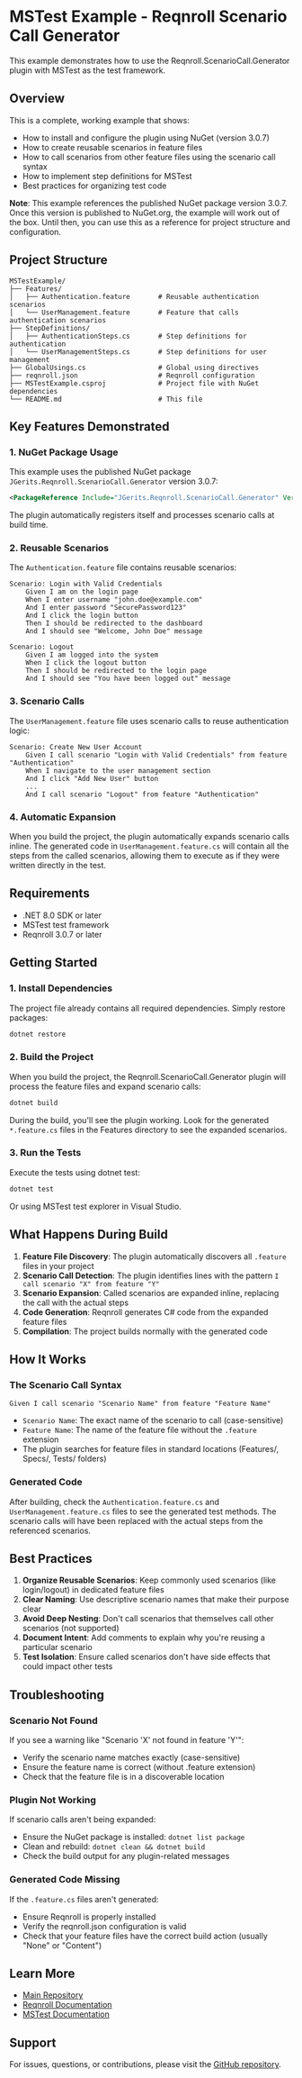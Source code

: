 # MSTest Example - Reqnroll Scenario Call Generator

This example demonstrates how to use the Reqnroll.ScenarioCall.Generator plugin with MSTest as the test framework.

## Overview

This is a complete, working example that shows:
- How to install and configure the plugin using NuGet (version 3.0.7)
- How to create reusable scenarios in feature files
- How to call scenarios from other feature files using the scenario call syntax
- How to implement step definitions for MSTest
- Best practices for organizing test code

**Note**: This example references the published NuGet package version 3.0.7. Once this version is published to NuGet.org, the example will work out of the box. Until then, you can use this as a reference for project structure and configuration.

## Project Structure

```
MSTestExample/
├── Features/
│   ├── Authentication.feature       # Reusable authentication scenarios
│   └── UserManagement.feature       # Feature that calls authentication scenarios
├── StepDefinitions/
│   ├── AuthenticationSteps.cs       # Step definitions for authentication
│   └── UserManagementSteps.cs       # Step definitions for user management
├── GlobalUsings.cs                  # Global using directives
├── reqnroll.json                    # Reqnroll configuration
├── MSTestExample.csproj             # Project file with NuGet dependencies
└── README.md                        # This file
```

## Key Features Demonstrated

### 1. NuGet Package Usage

This example uses the published NuGet package `JGerits.Reqnroll.ScenarioCall.Generator` version 3.0.7:

```xml
<PackageReference Include="JGerits.Reqnroll.ScenarioCall.Generator" Version="3.0.7" />
```

The plugin automatically registers itself and processes scenario calls at build time.

### 2. Reusable Scenarios

The `Authentication.feature` file contains reusable scenarios:

```gherkin
Scenario: Login with Valid Credentials
    Given I am on the login page
    When I enter username "john.doe@example.com"
    And I enter password "SecurePassword123"
    And I click the login button
    Then I should be redirected to the dashboard
    And I should see "Welcome, John Doe" message

Scenario: Logout
    Given I am logged into the system
    When I click the logout button
    Then I should be redirected to the login page
    And I should see "You have been logged out" message
```

### 3. Scenario Calls

The `UserManagement.feature` file uses scenario calls to reuse authentication logic:

```gherkin
Scenario: Create New User Account
    Given I call scenario "Login with Valid Credentials" from feature "Authentication"
    When I navigate to the user management section
    And I click "Add New User" button
    ...
    And I call scenario "Logout" from feature "Authentication"
```

### 4. Automatic Expansion

When you build the project, the plugin automatically expands scenario calls inline. The generated code in `UserManagement.feature.cs` will contain all the steps from the called scenarios, allowing them to execute as if they were written directly in the test.

## Requirements

- .NET 8.0 SDK or later
- MSTest test framework
- Reqnroll 3.0.7 or later

## Getting Started

### 1. Install Dependencies

The project file already contains all required dependencies. Simply restore packages:

```bash
dotnet restore
```

### 2. Build the Project

When you build the project, the Reqnroll.ScenarioCall.Generator plugin will process the feature files and expand scenario calls:

```bash
dotnet build
```

During the build, you'll see the plugin working. Look for the generated `*.feature.cs` files in the Features directory to see the expanded scenarios.

### 3. Run the Tests

Execute the tests using dotnet test:

```bash
dotnet test
```

Or using MSTest test explorer in Visual Studio.

## What Happens During Build

1. **Feature File Discovery**: The plugin automatically discovers all `.feature` files in your project
2. **Scenario Call Detection**: The plugin identifies lines with the pattern `I call scenario "X" from feature "Y"`
3. **Scenario Expansion**: Called scenarios are expanded inline, replacing the call with the actual steps
4. **Code Generation**: Reqnroll generates C# code from the expanded feature files
5. **Compilation**: The project builds normally with the generated code

## How It Works

### The Scenario Call Syntax

```gherkin
Given I call scenario "Scenario Name" from feature "Feature Name"
```

- `Scenario Name`: The exact name of the scenario to call (case-sensitive)
- `Feature Name`: The name of the feature file without the `.feature` extension
- The plugin searches for feature files in standard locations (Features/, Specs/, Tests/ folders)

### Generated Code

After building, check the `Authentication.feature.cs` and `UserManagement.feature.cs` files to see the generated test methods. The scenario calls will have been replaced with the actual steps from the referenced scenarios.

## Best Practices

1. **Organize Reusable Scenarios**: Keep commonly used scenarios (like login/logout) in dedicated feature files
2. **Clear Naming**: Use descriptive scenario names that make their purpose clear
3. **Avoid Deep Nesting**: Don't call scenarios that themselves call other scenarios (not supported)
4. **Document Intent**: Add comments to explain why you're reusing a particular scenario
5. **Test Isolation**: Ensure called scenarios don't have side effects that could impact other tests

## Troubleshooting

### Scenario Not Found

If you see a warning like "Scenario 'X' not found in feature 'Y'":
- Verify the scenario name matches exactly (case-sensitive)
- Ensure the feature name is correct (without .feature extension)
- Check that the feature file is in a discoverable location

### Plugin Not Working

If scenario calls aren't being expanded:
- Ensure the NuGet package is installed: `dotnet list package`
- Clean and rebuild: `dotnet clean && dotnet build`
- Check the build output for any plugin-related messages

### Generated Code Missing

If the `.feature.cs` files aren't generated:
- Ensure Reqnroll is properly installed
- Verify the reqnroll.json configuration is valid
- Check that your feature files have the correct build action (usually "None" or "Content")

## Learn More

- [Main Repository](https://github.com/jgerits/Reqnroll.ScenarioCall.Generator)
- [Reqnroll Documentation](https://docs.reqnroll.net/)
- [MSTest Documentation](https://learn.microsoft.com/en-us/dotnet/core/testing/unit-testing-with-mstest)

## Support

For issues, questions, or contributions, please visit the [GitHub repository](https://github.com/jgerits/Reqnroll.ScenarioCall.Generator).
